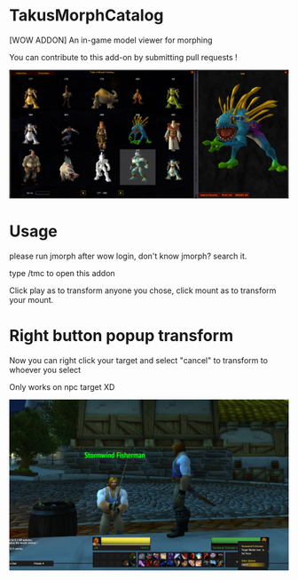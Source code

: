 # TakusMorphCatalog
[WOW ADDON] An in-game model viewer for morphing

You can contribute to this add-on by submitting pull requests !

![Test Image 1](resource/morph.png)


# Usage
please run jmorph after wow login, don't know jmorph? search it.

type /tmc to open this addon

Click play as to transform anyone you chose, click mount as to transform your mount.

# Right button popup transform
Now you can right click your target and select "cancel" to transform to whoever you select

Only works on npc target XD

![Test Image 1](resource/cosplay.png)